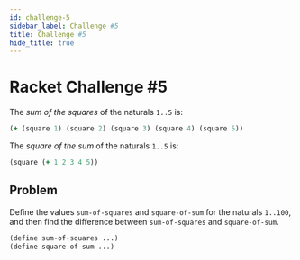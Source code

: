 ```yaml
---
id: challenge-5
sidebar_label: Challenge #5
title: Challenge #5
hide_title: true
---
```


# Racket Challenge #5

The _sum of the squares_ of the naturals `1..5` is:

``` clojure
(+ (square 1) (square 2) (square 3) (square 4) (square 5))
```

The _square of the sum_ of the naturals `1..5` is:

``` clojure
(square (+ 1 2 3 4 5))
```

## Problem

Define the values `sum-of-squares` and `square-of-sum` for the naturals 
`1..100`, and then find the difference between `sum-of-squares` and 
`square-of-sum`.

``` clojure
(define sum-of-squares ...)
(define square-of-sum ...)
```
